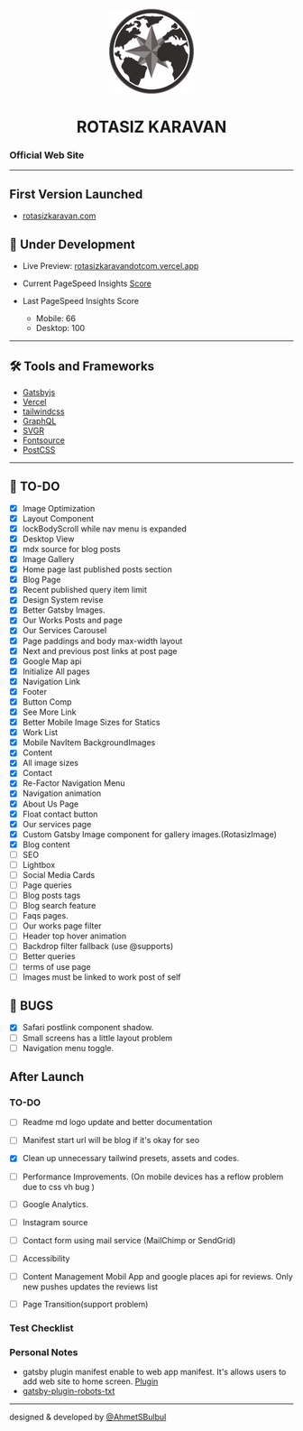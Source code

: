 <p align="center">
  <a href="https://rotasizkaravandotcom.vercel.app/">
    <img alt="Rotasiz Karavan" src="https://raw.githubusercontent.com/AhmetSBulbul/rotasizkaravandotcom/main/src/images/brand/icon-black.png" width="150" />
  </a>
</p>
<h1 align="center">
  ROTASIZ KARAVAN
</h1>

### Official Web Site

---

## First Version Launched

- [rotasizkaravan.com](https://rotasizkaravan.com)

## 🚀 Under Development

- Live Preview: [rotasizkaravandotcom.vercel.app](https://rotasizkaravandotcom.vercel.app/)

- Current PageSpeed Insights [Score](https://developers.google.com/speed/pagespeed/insights/?hl=tr&url=https%3A%2F%2Frotasizkaravandotcom.vercel.app%2F&tab=desktop)

- Last PageSpeed Insights Score
  - Mobile: 66 
  - Desktop: 100

---

## 🛠 Tools and Frameworks

- [Gatsbyjs](https://www.gatsbyjs.com/)
- [Vercel](https://vercel.com/)
- [tailwindcss](https://tailwindcss.com/)
- [GraphQL](https://graphql.org/)
- [SVGR](https://react-svgr.com/)
- [Fontsource](https://fontsource.org/)
- [PostCSS](https://postcss.org/)

---

## 📝 TO-DO 

- [x] Image Optimization
- [x] Layout Component
- [x] lockBodyScroll while nav menu is expanded
- [x] Desktop View
- [x] mdx source for blog posts
- [x] Image Gallery
- [x] Home page last published posts section
- [x] Blog Page
- [x] Recent published query item limit
- [x] Design System revise
- [x] Better Gatsby Images.
- [x] Our Works Posts and page
- [x] Our Services Carousel
- [x] Page paddings and body max-width layout
- [x] Next and previous post links at post page
- [x] Google Map api
- [x] Initialize All pages
- [x] Navigation Link
- [x] Footer
- [x] Button Comp
- [x] See More Link
- [x] Better Mobile Image Sizes for Statics
- [x] Work List
- [x] Mobile NavItem BackgroundImages
- [x] Content
- [x] All image sizes
- [x] Contact
- [x] Re-Factor Navigation Menu
- [x] Navigation animation
- [x] About Us Page 
- [x] Float contact button
- [x] Our services page
- [x] Custom Gatsby Image component for gallery images.(RotasizImage)
- [x] Blog content
- [ ] SEO
- [ ] Lightbox
- [ ] Social Media Cards
- [ ] Page queries
- [ ] Blog posts tags
- [ ] Blog search feature
- [ ] Faqs pages.
- [ ] Our works page filter
- [ ] Header top hover animation
- [ ] Backdrop filter fallback (use @supports)
- [ ] Better queries
- [ ] terms of use page
- [ ] Images must be linked to work post of self

## 🐞 BUGS

- [x] Safari postlink component shadow.
- [ ] Small screens has a little layout problem
- [ ] Navigation menu toggle.

## After Launch

### TO-DO


- [ ] Readme md logo update and better documentation
- [ ] Manifest start url will be blog if it's okay for seo
- [x] Clean up unnecessary tailwind presets, assets and codes.
- [ ] Performance Improvements. (On mobile devices has a reflow problem due to css vh bug )
- [ ] Google Analytics.
- [ ] Instagram source
- [ ] Contact form using mail service (MailChimp or SendGrid)
- [ ] Accessibility

- [ ] Content Management Mobil App and google places api for reviews. Only new pushes updates the reviews list
- [ ] Page Transition(support problem)


### Test Checklist


### Personal Notes

- gatsby plugin manifest enable to web app manifest. It's allows users to add web site to home screen. [Plugin](https://www.gatsbyjs.com/plugins/gatsby-plugin-manifest)
- [gatsby-plugin-robots-txt](https://www.gatsbyjs.com/plugins/gatsby-plugin-robots-txt/?=Robots.txt)


---

designed & developed by [@AhmetSBulbul](https://ahmetsafabulbul.com/)
